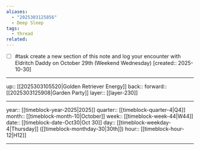 ```yaml
---
aliases:
  - "2025303125856"
  - Deep Sleep
tags:
  - thread
related:
---
```



- [ ] #task create a new section of this note and log your encounter with Eldritch Daddy on October 29th (Weekend Wednesday)  [created:: 2025-10-30]


***

up:: [[2025303105520|Golden Retriever Energy]]
back:: 
forward:: [[2025303125908|Garden Party]]
layer:: [[layer-230]]

***

year:: [[timeblock-year-2025|2025]]
quarter:: [[timeblock-quarter-4|Q4]]
month:: [[timeblock-month-10|October]]
week:: [[timeblock-week-44|W44]]
date:: [[timeblock-date-Oct30|Oct 30]]
day:: [[timeblock-weekday-4|Thursday]] ([[timeblock-monthday-30|30th]])
hour:: [[timeblock-hour-12|H12]]

***
